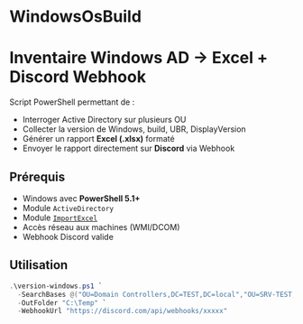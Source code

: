 # WindowsOsBuild

# Inventaire Windows AD -> Excel + Discord Webhook

Script PowerShell permettant de :
- Interroger Active Directory sur plusieurs OU
- Collecter la version de Windows, build, UBR, DisplayVersion
- Générer un rapport **Excel (.xlsx)** formaté
- Envoyer le rapport directement sur **Discord** via Webhook

## Prérequis
- Windows avec **PowerShell 5.1+**
- Module `ActiveDirectory`
- Module [`ImportExcel`](https://github.com/dfinke/ImportExcel)
- Accès réseau aux machines (WMI/DCOM)
- Webhook Discord valide

## Utilisation

```powershell
.\version-windows.ps1 `
  -SearchBases @("OU=Domain Controllers,DC=TEST,DC=local","OU=SRV-TEST,OU=TEST,DC=TEST,DC=local") `
  -OutFolder "C:\Temp" `
  -WebhookUrl "https://discord.com/api/webhooks/xxxxx"
